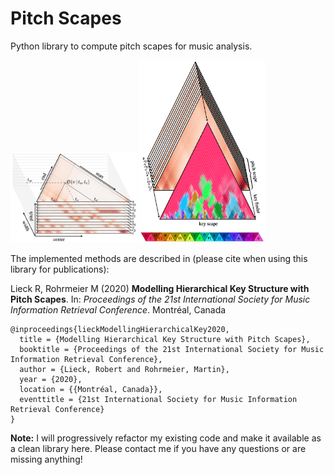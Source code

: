 # Pitch Scapes
Python library to compute pitch scapes for music analysis.

<img src="./doc/figure_1.png" alt="Figure 1" width=40%> <img src="./doc/figure_2.png" alt="Figure 2" width=40%>

The implemented methods are described in (please cite when using this library for publications):

Lieck R, Rohrmeier M (2020) **Modelling Hierarchical Key Structure with Pitch Scapes**. In: *Proceedings of the 21st International Society for Music Information Retrieval Conference*. Montréal, Canada
```
@inproceedings{lieckModellingHierarchicalKey2020,
  title = {Modelling Hierarchical Key Structure with Pitch Scapes},
  booktitle = {Proceedings of the 21st International Society for Music Information Retrieval Conference},
  author = {Lieck, Robert and Rohrmeier, Martin},
  year = {2020},
  location = {{Montréal, Canada}},
  eventtitle = {21st International Society for Music Information Retrieval Conference}
}
```

**Note:** I will progressively refactor my existing code and make it available as a clean library here. Please contact me if you have any questions or are missing anything!
